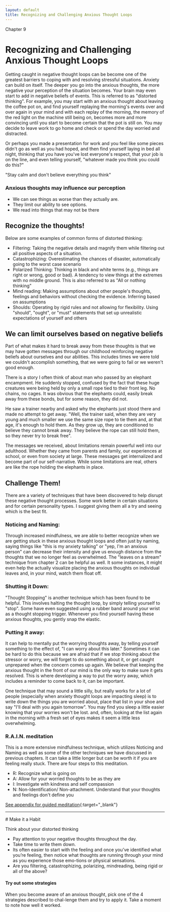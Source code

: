 ```yaml
---
layout: default
title: Recognizing and Challenging Anxious Thought Loops
---
```

<p class="type">Chapter 9</p>

# Recognizing and Challenging Anxious Thought Loops 

Getting caught in negative thought loops can be become one of the greatest barriers to coping with and resolving stressful situations. Anxiety can build on itself. The deeper you go into the anxious thoughts, the more negative your perception of the situation becomes. Your brain may even start to add in negative beliefs of events. This is referred to as "distorted thinking". For example, you may start with an anxious thought about leaving the coffee pot on, and find yourself replaying the morning's events over and over again in your mind and with each replay of the morning, the memory of the red light on the machine still being on, becomes more and more convincing until you start to become certain that the pot is still on. You may decide to leave work to go home and check or spend the day worried and distracted.

Or perhaps you made a presentation for work and you feel like some pieces didn't go as well as you had hoped, and then find yourself laying in bed all night, thinking that you have you've lost everyone's respect, that your job is on the line, and even telling yourself, "whatever made you think you could do this?"

<div class="quote">"Stay calm and don't believe everything you think"</div>

### Anxious thoughts may influence our perception

- We can see things as worse than they actually are.
- They limit our ability to see options.
- We read into things that may not be there

## Recognize the thoughts!
Below are some examples of common forms of distorted thinking:

- Filtering: Taking the negative details and magnify them while filtering out all positive aspects of a situation. 
- Catastrophizing: Overestimating the chances of disaster, automatically going to the worst case scenario 
- Polarized Thinking: Thinking in black and white terms (e.g., things are right or wrong, good or bad). A tendency to view things at the extremes with no middle ground. This is also referred to as "All or nothing thinking"
- Mind reading: Making assumptions about other people's thoughts, feelings and behaviors without checking the evidence. Inferring based on assumptions 
- Shoulds: Operating by rigid rules and not allowing for flexibility. Using "should", "ought", or "must" statements that set up unrealistic expectations of yourself and others

## We can limit ourselves based on negative beliefs 
Part of what makes it hard to break away from these thoughts is that we may have gotten messages through our childhood reinforcing negative beliefs about ourselves and our abilities. This includes times we were told we couldn't accomplish something, that we were going to fail or we weren't good enough. 

<div class="story">
<p>There is a story I often think of about man who passed by an elephant encampment. He suddenly stopped, confused by the fact that these huge creatures were being held by only a small rope tied to their front leg. No chains, no cages. It was obvious that the elephants could, easily break away from these bonds, but for some reason, they did not.</p>
<p>He saw a trainer nearby and asked why the elephants just stood there and made no attempt to get away. "Well, the trainer said, when they are very young and much smaller we use the same size rope to tie them and, at that age, it's enough to hold them. As they grow up, they are conditioned to believe they cannot break away. They believe the rope can still hold them, so they never try to break free".</p>
</div> 

The messages we received, about limitations remain powerful well into our adulthood. Whether they came from parents and family, our experiences at school, or even from society at large. These messages get internalized and become part of our self-narrative. While some limitations are real, others are like the rope holding the elephants in place.

## Challenge Them!
There are a variety of techniques that have been discovered to help disrupt these negative thought processes. Some work better in certain situations and for certain personality types. I suggest giving them all a try and seeing which is the best fit. 

### Noticing and Naming: 
Through increased mindfulness, we are able to better recognize when we are getting stuck in these anxious thought loops and often just by naming, saying things like "this is my anxiety talking" or "yep, I'm an anxious person" can decrease their intensity and give us enough distance from the thoughts that we no longer feel as overwhelmed. The "leaves on a stream" technique from chapter 2 can be helpful as well. It some instances, it might even help the actually visualize placing the anxious thoughts on individual leaves and, in your mind, watch them float off. 

### Shutting it Down: 
"Thought Stopping" is another technique which has been found to be helpful. This involves halting the thought loop, by simply telling yourself to "stop". Some have even suggested using a rubber band around your wrist as a thought stopping trigger. Whenever you find yourself having these anxious thoughts, you gently snap the elastic. 

### Putting it away: 
It can help to mentally put the worrying thoughts away, by telling yourself something to the effect of, "I can worry about this later." Sometimes it can be hard to do this because we are afraid that if we stop thinking about the stressor or worry, we will forget to do something about it, or get caught unprepared when the concern comes up again. We believe that keeping the anxious thought in the front of our mind is the only way to make sure it gets resolved. This is where developing a way to put the worry away, which includes a reminder to come back to it, can be important.

One technique that may sound a little silly, but really works for a lot of people (especially when anxiety thought loops are impacting sleep) is to write down the things you are worried about, place that list in your shoe and say "I'll deal with you again tomorrow". You may find you sleep a little easier knowing that your worries won't be lost. and, often, looking at the list again in the morning with a fresh set of eyes makes it seem a little less overwhelming.

###  R.A.I.N. meditation
This is a more extensive mindfulness technique, which utilizes Noticing and Naming as well as some of the other techniques we have discussed in previous chapters. It can take a little longer but can be worth it if you are feeling really stuck. There are four steps to this meditation. 

- R: Recognize what is going on 
- A: Allow for your worried thoughts to be as they are 
- I: Investigate with kindness and self compassion 
- N: Non-Identification/ Non-attachment. Understand that your thoughts and feelings don't define you 

[See appendix for guided meditation](http://www.mindful.org/tara-brach-rain-mindfulness-practice/){:target="_blank"} 

<hr/>
# Make it a Habit

Think about your distorted thinking

- Pay attention to your negative thoughts throughout the day.
- Take time to write them down. 
- Its often easier to start with the feeling and once you’ve identified what you’re feeling, then notice what thoughts are running through your mind as you experience those emo-tions or physical sensations.
- Are you filtering, catastrophizing, polarizing, mindreading, being rigid or all of the above? 


<h4>Try out some strategies</h4> 
When you become aware of an anxious thought, pick one of the 4 strategies described to chal-lenge them and try to apply it.  Take a moment to note how well it worked. 

